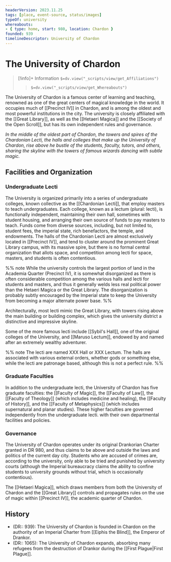 ```yaml
---
headerVersion: 2023.11.25
tags: [place, event-source, status/images]
typeOf: university
whereabouts: 
- { type: home, start: 980, location: Chardon }
founded: 939
timelineDescriptor: University of Chardon
---
```

# The University of Chardon
>[!info]+ Information
> `$=dv.view("_scripts/view/get_Affiliations")`
>> `$=dv.view("_scripts/view/get_Whereabouts")`

The University of Chardon is a famous center of learning and teaching, renowned as one of the great centers of magical knowledge in the world. It occupies much of [[Precinct IV]] in Chardon, and is among the oldest and most powerful institutions in the city. The university is closely affiliated with the [[Great Library]], as well as the [[Hetaeri Magica]] and the [[Society of the Open Scroll]], but has its own independent rules and governance. 

*In the middle of the oldest part of Chardon, the towers and spires of the Chardonian Lecti, the halls and colleges that make up the University of Chardon, rise above he bustle of the students, faculty, tutors, and others, sharing the skyline with the towers of famous wizards dancing with subtle magic.*
## Facilities and Organization

### Undergraduate Lecti

The University is organized primarily into a series of undergraduate colleges, known collective as the [[Chardonian Lecti]], that employ masters to teach undergraduates. Each college, known as a lectum (plural: lecti), is functionally independent, maintaining their own hall, sometimes with student housing, and arranging their own source of funds to pay masters to teach. Funds come from diverse sources, including, but not limited to, student fees, the imperial state, rich benefactors, the temple, and endowments. The halls of the Chardonian Lecti are almost exclusively located in [[Precinct IV]], and tend to cluster around the prominent Great Library campus, with its massive spire, but there is no formal central organization that allots space, and competition among lecti for space, masters, and students is often contentious.

%% note
While the university controls the largest portion of land in the Academia Quarter (Precinct IV), it is somewhat disorganized as there is often considerable competition among the various halls and lecti for students and masters, and thus it generally welds less real political power than the Hetaeri Magica or the Great Library. The disorganization is probably subtly encouraged by the Imperial state to keep the University from becoming a major alternate power base.
%%

Architecturally, most lecti mimic the Great Library, with towers rising above the main building or building complex, which gives the university district a distinctive and impressive skyline. 

Some of the more famous lecti include [[Sybil's Hall]], one of the original colleges of the University, and [[Maruso Lectum]], endowed by and named after an extremely wealthy adventurer. 

%% note
The lecti are named XXX Hall or XXX Lectum. The halls are associated with various external orders, whether gods or something else, while the lecti are patronage based, although this is not a perfect rule.
%%
### Graduate Faculties

In addition to the undergraduate lecti, the University of Chardon has five graduate faculties: the [[Faculty of Magic]], the [[Faculty of Law]], the [[Faculty of Theology]] (which includes medicine and healing), the [[Faculty of History]], and the [[Faculty of Metaphysics]] (which includes supernatural and planar studies). These higher faculties are governed independently from the undergraduate lecti. with their own departmental facilities and policies.
### Governance

The University of Chardon operates under its original Drankorian Charter granted in DR 980, and thus claims to be above and outside the laws and politics of the current day city. Students who are accused of crimes are, according to the university, only able to be tried and punished by university courts (although the Imperial bureaucracy claims the ability to confine students to university grounds without trial, which is occasionally contentious).

The [[Hetaeri Magica]], which draws members from both the University of Chardon and the [[Great Library]] controls and propagates rules on the use of magic within [[Precinct IV]], the academic quarter of Chardon. 
## History

- (DR:: 939): The University of Chardon is founded in Chardon on the authority of an Imperial Charter from [[Eiphis the Blind]], the Emperor of Drankor.
- (DR:: 1065): The University of Chardon expands, absorbing many refugees from the destruction of Drankor during the [[First Plague|First Plague]].



